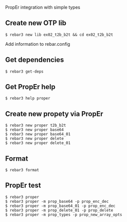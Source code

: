 PropEr integration with simple types

Create new OTP lib
-----
    $ rebar3 new lib ex02_t2b_b2t && cd ex02_t2b_b2t

Add information to rebar.config

Get dependencies
-----
    $ rebar3 get-deps


Get PropEr help
-----
    $ rebar3 help proper


Create new propety via PropEr
-----
    $ rebar3 new proper t2b_b2t
	$ rebar3 new proper base64
	$ rebar3 new proper base64_01
	$ rebar3 new proper delete
	$ rebar3 new proper delete_01
    

Format
-----
    $ rebar3 format


PropEr test
-----
    $ rebar3 proper
	$ rebar3 proper -m prop_base64 -p prop_enc_dec
	$ rebar3 proper -m prop_base64_01 -p prop_enc_dec
	$ rebar3 proper -m prop_delete_01 -p prop_delete
	$ rebar3 proper -m prop_types -p prop_new_array_opts
